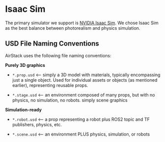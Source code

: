 # Isaac Sim

The primary simulator we support is [NVIDIA Isaac Sim](https://docs.omniverse.nvidia.com/isaacsim/latest/index.html). 
We chose Isaac Sim as the best balance between photorealism and physics simulation.


## USD File Naming Conventions
AirStack uses the following file naming conventions:

**Purely 3D graphics**

- `*.prop.usd` ⟵ simply a 3D model with materials, typically encompassing just a single object. Used for individual assets or objects (as mentioned earlier), representing reusable props.

- `*.stage.usd` ⟵ an environment composed of many props, but with no physics, no simulation, no robots. simply scene graphics

**Simulation-ready**

- `*.robot.usd` ⟵ a prop representing a robot plus ROS2 topic and TF publishers, physics, etc.

- `*.scene.usd` ⟵ an environment PLUS physics, simulation, or robots